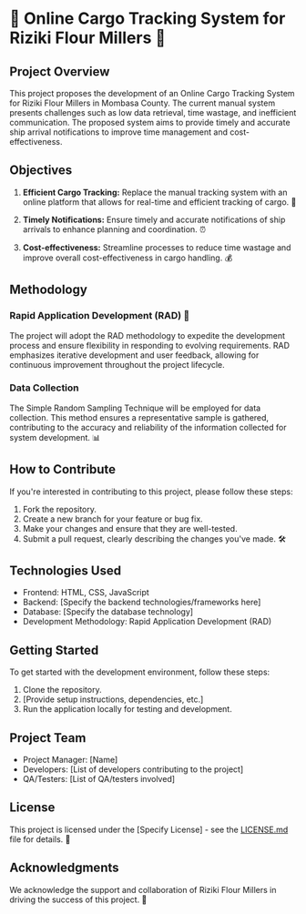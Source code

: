 
# 🚢 Online Cargo Tracking System for Riziki Flour Millers 🌾

## Project Overview

This project proposes the development of an Online Cargo Tracking System for Riziki Flour Millers in Mombasa County. The current manual system presents challenges such as low data retrieval, time wastage, and inefficient communication. The proposed system aims to provide timely and accurate ship arrival notifications to improve time management and cost-effectiveness.

## Objectives

1. **Efficient Cargo Tracking:** Replace the manual tracking system with an online platform that allows for real-time and efficient tracking of cargo. 🔄

2. **Timely Notifications:** Ensure timely and accurate notifications of ship arrivals to enhance planning and coordination. ⏰

3. **Cost-effectiveness:** Streamline processes to reduce time wastage and improve overall cost-effectiveness in cargo handling. 💰

## Methodology

### Rapid Application Development (RAD) 🚀

The project will adopt the RAD methodology to expedite the development process and ensure flexibility in responding to evolving requirements. RAD emphasizes iterative development and user feedback, allowing for continuous improvement throughout the project lifecycle.

### Data Collection

The Simple Random Sampling Technique will be employed for data collection. This method ensures a representative sample is gathered, contributing to the accuracy and reliability of the information collected for system development. 📊

## How to Contribute

If you're interested in contributing to this project, please follow these steps:

1. Fork the repository.
2. Create a new branch for your feature or bug fix.
3. Make your changes and ensure that they are well-tested.
4. Submit a pull request, clearly describing the changes you've made. 🛠️

## Technologies Used

- Frontend: HTML, CSS, JavaScript
- Backend: [Specify the backend technologies/frameworks here]
- Database: [Specify the database technology]
- Development Methodology: Rapid Application Development (RAD)

## Getting Started

To get started with the development environment, follow these steps:

1. Clone the repository.
2. [Provide setup instructions, dependencies, etc.]
3. Run the application locally for testing and development.

## Project Team

- Project Manager: [Name]
- Developers: [List of developers contributing to the project]
- QA/Testers: [List of QA/testers involved]

## License

This project is licensed under the [Specify License] - see the [LICENSE.md](LICENSE.md) file for details. 📜

## Acknowledgments

We acknowledge the support and collaboration of Riziki Flour Millers in driving the success of this project. 🙌
